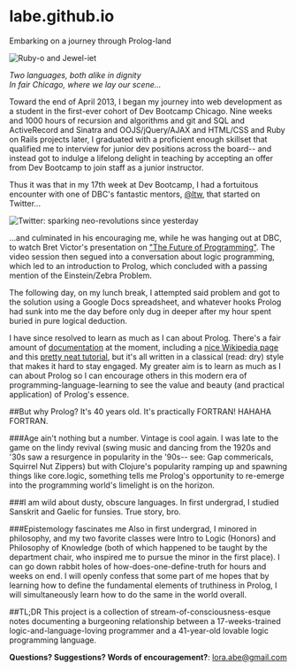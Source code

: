 labe.github.io
==============

Embarking on a journey through Prolog-land

![Ruby-o and Jewel-iet](http://i.minus.com/idchwaJJgWvmv.png)

*Two languages, both alike in dignity  
In fair Chicago, where we lay our scene...*

Toward the end of April 2013, I began my journey into web development as a student in the first-ever cohort of Dev Bootcamp Chicago. Nine weeks and 1000 hours of recursion and algorithms and git and SQL and ActiveRecord and Sinatra and OOJS/jQuery/AJAX and HTML/CSS and Ruby on Rails projects later, I graduated with a proficient enough skillset that qualified me to interview for junior dev positions across the board-- and instead got to indulge a lifelong delight in teaching by accepting an offer from Dev Bootcamp to join staff as a junior instructor.

Thus it was that in my 17th week at Dev Bootcamp, I had a fortuitous encounter with one of DBC's fantastic mentors, <a href="https://github.com/ltw" class="user-mention">@ltw</a>, that started on Twitter...

![Twitter: sparking neo-revolutions since yesterday](http://i.minus.com/ijkMFRw6yNVIO.png)

...and culminated in his encouraging me, while he was hanging out at DBC, to watch Bret Victor's presentation on <a href="http://worrydream.com/dbx">"The Future of Programming"</a>. The video session then segued into a conversation about logic programming, which led to an introduction to Prolog, which concluded with a passing mention of the Einstein/Zebra Problem.

The following day, on my lunch break, I attempted said problem and got to the solution using a Google Docs spreadsheet, and whatever hooks Prolog had sunk into me the day before only dug in deeper after my hour spent buried in pure logical deduction.

I have since resolved to learn as much as I can about Prolog. There's a fair amount of [documentation](http://www.swi-prolog.org/download/stable/doc/SWI-Prolog-6.4.1.pdf) at the moment, including a [nice Wikipedia page](http://en.wikipedia.org/wiki/Prolog) and this [pretty neat tutorial](http://www.learnprolognow.org/lpnpage.php), but it's all written in a classical (read: dry) style that makes it hard to stay engaged. My greater aim is to learn as much as I can about Prolog so I can encourage others in this modern era of programming-language-learning to see the value and beauty (and practical application) of Prolog's essence.

##But why Prolog? It's 40 years old. It's practically FORTRAN! HAHAHA FORTRAN.

###Age ain't nothing but a number.
Vintage is cool again. I was late to the game on the lindy revival (swing music and dancing from the 1920s and '30s saw a resurgence in popularity in the '90s-- see: Gap commericals, Squirrel Nut Zippers) but with Clojure's popularity ramping up and spawning things like core.logic, something tells me Prolog's opportunity to re-emerge into the programming world's limelight is on the horizon.

###I am wild about dusty, obscure languages.
In first undergrad, I studied Sanskrit and Gaelic for funsies. True story, bro.

###Epistemology fascinates me
Also in first undergrad, I minored in philosophy, and my two favorite classes were Intro to Logic (Honors) and Philosophy of Knowledge (both of which happened to be taught by the department chair, who inspired me to pursue the minor in the first place). I can go down rabbit holes of how-does-one-define-truth for hours and weeks on end. I will openly confess that some part of me hopes that by learning how to define the fundamental elements of truthiness in Prolog, I will simultaneously learn how to do the same in the world overall.

##TL;DR
This project is a collection of stream-of-consciousness-esque notes documenting a burgeoning relationship between a 17-weeks-trained logic-and-language-loving programmer and a 41-year-old lovable logic programming language.

**Questions? Suggestions? Words of encouragement?**: lora.abe@gmail.com
